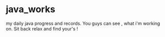 # java_works
my daily java progress and records.
You guys can see , what i'm working on. Sit back relax and find your's ! 
